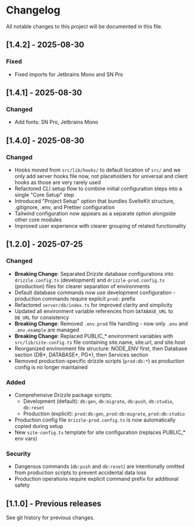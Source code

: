 # Changelog

All notable changes to this project will be documented in this file.

## [1.4.2] - 2025-08-30

### Fixed
- Fixed imports for Jetbrains Mono and SN Pro

## [1.4.1] - 2025-08-30

### Changed
- Add fonts: SN Pro, Jetbrains Mono

## [1.4.0] - 2025-08-30

### Changed
- Hooks moved from `src/lib/hooks/` to default location of `src/` and we only add server hooks file now, not placeholders for universal and client hooks as those are very rarely used
- Refactored CLI setup flow to combine initial configuration steps into a single "Core Setup" step
- Introduced "Project Setup" option that bundles SvelteKit structure, .gitignore, .env, and Prettier configuration
- Tailwind configuration now appears as a separate option alongside other core modules
- Improved user experience with clearer grouping of related functionality

## [1.2.0] - 2025-07-25

### Changed
- **Breaking Change**: Separated Drizzle database configurations into `drizzle.config.ts` (development) and `drizzle-prod.config.ts` (production) files for clearer separation of environments
- Default database commands now use development configuration - production commands require explicit `prod:` prefix
- Refactored `server/db/index.ts` for improved clarity and simplicity
- Updated all environment variable references from `DATABASE_URL` to `DB_URL` for consistency
- **Breaking Change**: Removed `.env.prod` file handling - now only `.env` and `.env.example` are managed
- **Breaking Change**: Replaced PUBLIC_* environment variables with `src/lib/site-config.ts` file containing site.name, site.url, and site.host
- Reorganized environment file structure: NODE_ENV first, then Database section (DB*, DATABASE*, PG*), then Services section
- Removed production-specific drizzle scripts (`prod:db:*`) as production config is no longer maintained

### Added
- Comprehensive Drizzle package scripts:
  - Development (default): `db:gen`, `db:migrate`, `db:push`, `db:studio`, `db:reset`
  - Production (explicit): `prod:db:gen`, `prod:db:migrate`, `prod:db:studio`
- Production config file `drizzle-prod.config.ts` is now automatically copied during setup
- New `site-config.ts` template for site configuration (replaces PUBLIC_* env vars)

### Security
- Dangerous commands (`db:push` and `db:reset`) are intentionally omitted from production scripts to prevent accidental data loss
- Production operations require explicit command prefix for additional safety

## [1.1.0] - Previous releases

See git history for previous changes.
